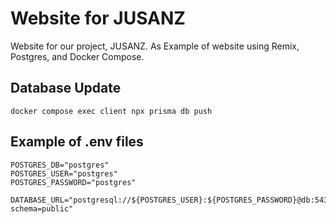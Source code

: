 # Website for JUSANZ

Website for our project, JUSANZ. As Example of website using Remix, Postgres, and Docker Compose.

## Database Update

```:sh
docker compose exec client npx prisma db push
```

## Example of .env files

```.env
POSTGRES_DB="postgres"
POSTGRES_USER="postgres"
POSTGRES_PASSWORD="postgres"
```

```client/.env
DATABASE_URL="postgresql://${POSTGRES_USER}:${POSTGRES_PASSWORD}@db:5432/${POSTGRES_DB}?schema=public"
```
